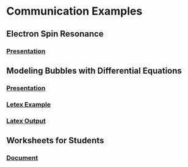 # Communication Examples 
## Electron Spin Resonance 
### [Presentation](https://github.com/jacobsc050/presentations-and-pedagogy/blob/main/assets/Electron%20Spin%20Resonance.pdf)

## Modeling Bubbles with Differential Equations
### [Presentation](https://github.com/jacobsc050/presentations-and-pedagogy/blob/main/assets/Modeling%20Bubbles%20in%20Solution%20With%20ODEs.pdf)
### [Letex Example](https://github.com/jacobsc050/presentations-and-pedagogy/blob/main/assets/ODE-Project.tex)
### [Latex Output](https://github.com/jacobsc050/presentations-and-pedagogy/blob/main/assets/ODE-Project.pdf)

## Worksheets for Students
### [Document](https://github.com/jacobsc050/presentations-and-pedagogy/blob/main/assets/student_work_sheets.pdf)

